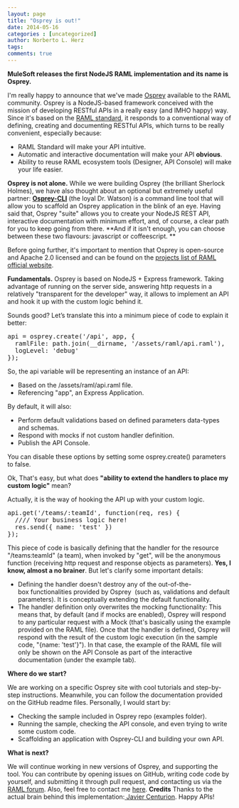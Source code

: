 ```yaml
---
layout: page
title: "Osprey is out!"
date: 2014-05-16
categories : [uncategorized]
author: Norberto L. Herz
tags:
comments: true
---
```


**MuleSoft releases the first NodeJS RAML implementation and its name is Osprey.**

<p dir="ltr">
  I'm really happy to announce that we've made <a href="https://github.com/mulesoft/osprey">Osprey</a> available to the RAML community. Osprey is a NodeJS-based framework conceived with the mission of developing RESTful APIs in a really easy (and IMHO happy) way. Since it's based on the <a href="http://raml.org">RAML standard</a>, it responds to a conventional way of defining, creating and documenting RESTful APIs, which turns to be really convenient, especially because:
</p>

*   RAML Standard will make your API intuitive.
*   Automatic and interactive documentation will make your API **obvious**.
*   Ability to reuse RAML ecosystem tools (Designer, API Console) will make your life easier.

**Osprey is not alone.** While we were building Osprey (the brilliant Sherlock Holmes), we have also thought about an optional but extremely useful partner: **[Osprey-CLI][1]** (the loyal Dr. Watson) is a command line tool that will allow you to scaffold an Osprey application in the blink of an eye. Having said that, Osprey "suite" allows you to create your NodeJS REST API, interactive documentation with minimum effort, and, of course, a clear path for you to keep going from there. **And if it isn't enough, you can choose between these two flavours: javascript or coffeescript. **

 [1]: https://github.com/mulesoft/osprey-cli

<p dir="ltr">
  Before going further, it's important to mention that Osprey is open-source and Apache 2.0 licensed and can be found on the <a href="http://raml.org/projects.html">projects list of RAML official website</a>.
</p>

<p dir="ltr">
  <strong>Fundamentals.</strong> Osprey is based on NodeJS + Express framework. Taking advantage of running on the server side, answering http requests in a relatively "transparent for the developer" way, it allows to implement an API and hook it up with the custom logic behind it.
</p>

<p dir="ltr">
  Sounds good? Let’s translate this into a minimum piece of code to explain it better:
</p>

<pre>api = osprey.create('/api', app, {
 &nbsp;ramlFile: path.join(__dirname, '/assets/raml/api.raml'),
 &nbsp;logLevel: 'debug'
});</pre>

<p dir="ltr">
  So, the api variable will be representing an instance of an API:
</p>

*   Based on the /assets/raml/api.raml file.
*   Referencing "app", an Express Application.

By default, it will also:

*   Perform default validations based on defined parameters data-types and schemas.
*   Respond with mocks if not custom handler definition.
*   Publish the API Console.

You can disable these options by setting some osprey.create() parameters to false.

<p dir="ltr">
  Ok, That's easy, but what does <strong>"ability to extend the handlers to place my custom logic"</strong> mean?
</p>

Actually, it is the way of hooking the API up with your custom logic.

<pre>api.get('/teams/:teamId', function(req, res) {
 &nbsp;//// Your business logic here!
 &nbsp;res.send({ name: 'test' })
});</pre>

<p dir="ltr">
  This piece of code is basically defining that the handler for the resource "/teams:teamId" (a team), when invoked by "get", will be the anonymous function (receiving http request and response objects as parameters). <strong>Yes, I know, almost a no brainer</strong>. But let's clarify some important details:
</p>

*   Defining the handler doesn't destroy any of the out-of-the-box functionalities provided by Osprey  (such as, validations and default parameters). It is conceptually extending the default functionality.
*   The handler definition only overwrites the mocking functionality: This means that, by default (and if mocks are enabled), Osprey will respond to any particular request with a Mock (that's basically using the example provided on the RAML file). Once that the handler is defined, Osprey will respond with the result of the custom logic execution (in the sample code, "{name: 'test'}"). In that case, the example of the RAML file will only be shown on the API Console as part of the interactive documentation (under the example tab).

<p dir="ltr">
  <strong>Where do we start?</strong>
</p>

<p dir="ltr">
  We are working on a specific Osprey site with cool tutorials and step-by-step instructions. Meanwhile, you can follow the documentation provided on the GitHub readme files. Personally, I would start by:
</p>

*   Checking the sample included in Osprey repo (examples folder).
*   Running the sample, checking the API console, and even trying to write some custom code.
*   Scaffolding an application with Osprey-CLI and building your own API.

<p dir="ltr">
  <strong>What is next?</strong>
</p>

We will continue working in new versions of Osprey, and supporting the tool. You can contribute by opening issues on GitHub, writing code code by yourself, and submitting it through pull request, and contacting us via the [RAML forum][2]. Also, feel free to contact me [here][3]. **Credits** Thanks to the actual brain behind this implementation:[ Javier Centurion][4]. Happy APIs!

 [2]: http://forums.raml.org
 [3]: http://twitter.com/nohorbee
 [4]: https://twitter.com/jcenturion86